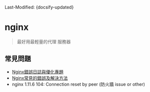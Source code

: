 Last-Modified: {docsify-updated}

# nginx

> 最好用最輕量的代理 服務器

## 常見問題

- [Nginx錯誤日誌與優化專題](http://www.cnblogs.com/tinywan/p/6777592.html)
- [Nginx常見的錯誤及解決方法](http://blog.51cto.com/nanchunle/1657410)
- nginx 1.11.6 104: Connection reset by peer (防火牆 issue or other)